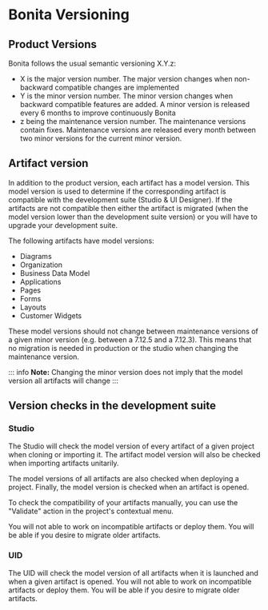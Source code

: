 # Bonita Versioning

## Product Versions

Bonita follows the usual semantic versioning X.Y.z:
* X is the major version number. The major version changes when non-backward compatible changes are implemented
* Y is the minor version number. The minor version changes when backward compatible features are added. A minor version is released every 6 months to improve continuously Bonita
* z being the maintenance version number. The maintenance versions contain fixes. Maintenance versions are released every month between two minor versions for the current minor version.

## Artifact version

In addition to the product version, each artifact has a model version. This model version is used to determine if the corresponding artifact is compatible with the development suite (Studio & UI Designer).
If the artifacts are not compatible then either the artifact is migrated (when the model version lower than the development suite version) or you will have to upgrade your development suite.

The following artifacts have model versions:
* Diagrams
* Organization
* Business Data Model
* Applications
* Pages
* Forms
* Layouts
* Customer Widgets

These model versions should not change between maintenance versions of a given minor version (e.g. between a 7.12.5 and a 7.12.3). This means that no migration is needed in production or the studio when changing the maintenance version.

::: info
**Note:** Changing the minor version does not imply that the model version all artifacts will change
:::

## Version checks in the development suite

### Studio
The Studio will check the model version of every artifact of a given project when cloning or importing it. The artifact model version will also be checked when importing artifacts unitarily. 

The model versions of all artifacts are also checked when deploying a project. Finally, the model version is checked when an artifact is opened.

To check the compatibility of your artifacts manually, you can use the "Validate" action in the project's contextual menu.

You will not able to work on incompatible artifacts or deploy them. You will be able if you desire to migrate older artifacts.

### UID

The UID will check the model version of all artifacts when it is launched and when a given artifact is opened. You will not able to work on incompatible artifacts or deploy them. You will be able if you desire to migrate older artifacts.
